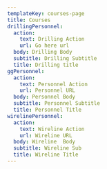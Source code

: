 ```yaml
---
templateKey: courses-page
title: Courses
drillingPersonnel:
  action:
    text: Drilling Action
    url: Go here url
  body: Drilling Body
  subtitle: Drilling Subtitle
  title: Drilling title
ggPersonnel:
  action:
    text: Personnel Action
    url: Personnel URL
  body: Personnel Body
  subtitle: Personnel Subtitle
  title: Personnel Title
wirelinePersonnel:
  action:
    text: Wireline Action
    url: Wireline URL
  body: Wireline  Body
  subtitle: Wireline Sub
  title: Wireline Title
---
```


